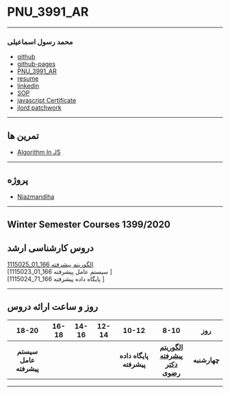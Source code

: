 # PNU_3991_AR
---------
###  محمد رسول اسماعیلی

- [github](https://github.com/rasool-esmaili)
- [github-pages](https://rasool-esmaili.github.io/)
- [PNU_3991_AR](https://github.com/rasool-esmaili/PNU_3991_AR)
- [resume](https://www.linkedin.com/in/rasool-e/)
- [linkedin](https://www.linkedin.com/in/rasool-e/)
- [SOP](https://github.com/rasool-esmaili/SOP) 
- [javascript Certificate](https://rasool-esmaili.github.io/JScertificate/)
- [jlord patchwork](https://rasool-esmaili.github.io/Patchworkpic/)
------------------
## تمرین ها
- [َAlgorithm In JS](https://github.com/rasool-esmaili/js-fibonacci-heap)

--------------

## پروژه
- [َNiazmandiha](https://github.com/rasool-esmaili/niazmandiha)
--------------

## Winter Semester Courses 1399/2020

## دروس کارشناسی ارشد

[1115025_01_166   الگوریتم پیشرفته ](https://github.com/AliRazavi-edu/PNU_3991/tree/master/_MSc/AdvancedAlgorithms)
<br>
[1115023_01_166 سیستم عامل پیشرفته ]
<br>
[1115024_71_166 پایگاه داده پیشرفته ]
<br>


 
--------------

## روز و ساعت ارائه دروس

<table style="width:100%">
  <tr>
    <th>18-20</th>
    <th>16-18</th>
    <th>14-16</th>
    <th>12-14</th>
    <th>10-12</th>
    <th>8-10</th>
    <th>روز</th>
  </tr>
   <tr>
    <th>سیستم عامل پیشرفته</th>
    <th></th>
    <th></th>
    <th></th>
    <th>پایگاه داده پیشرفته</th>
    <th><a href="https://github.com/AliRazavi-edu/PNU_3991/tree/master/_MSc/AdvancedAlgorithms" >الگوریتم پیشرفته<br>دکتر رضوی</th>
    <th>چهارشنبه</th>
  </tr>
</table>

--------------
